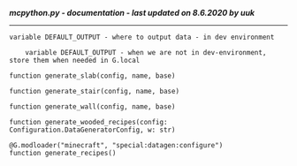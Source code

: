 ***mcpython.py - documentation - last updated on 8.6.2020 by uuk***
___

    variable DEFAULT_OUTPUT - where to output data - in dev environment

        variable DEFAULT_OUTPUT - when we are not in dev-environment, store them when needed in G.local

    function generate_slab(config, name, base)

    function generate_stair(config, name, base)

    function generate_wall(config, name, base)

    function generate_wooded_recipes(config: Configuration.DataGeneratorConfig, w: str)

    @G.modloader("minecraft", "special:datagen:configure")
    function generate_recipes()